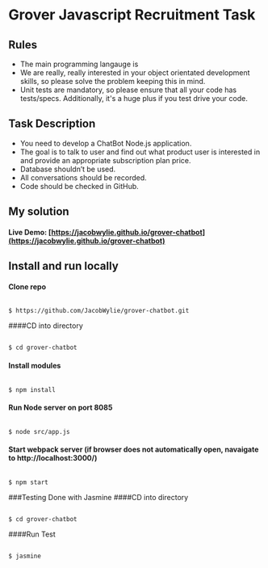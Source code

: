 # Grover Javascript Recruitment Task

## Rules
* The main programming langauge is 
* We are really, really interested in your object orientated development skills, so please solve the problem keeping this in mind.
* Unit tests are mandatory, so please ensure that all your code has tests/specs. Additionally, it's a huge plus if you test drive your code.

## Task Description
* You need to develop a ChatBot Node.js application.
* The goal is to talk to user and find out what product user is interested in and provide an appropriate subscription plan price.
* Database shouldn’t be used.
* All conversations should be recorded.
* Code should be checked in GitHub.

## My solution



#### Live Demo: [https://jacobwylie.github.io/grover-chatbot](https://jacobwylie.github.io/grover-chatbot)

## Install and run locally

#### Clone repo

```

$ https://github.com/JacobWylie/grover-chatbot.git

```

####CD into directory

```

$ cd grover-chatbot 

```

#### Install modules

```

$ npm install

```

#### Run Node server on port 8085

```

$ node src/app.js

```

#### Start webpack server (if browser does not automatically open, navaigate to http://localhost:3000/)

```

$ npm start

```


###Testing Done with Jasmine
####CD into directory

```

$ cd grover-chatbot 

```

####Run Test

```

$ jasmine

```





















